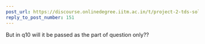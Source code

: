 ```yaml
---
post_url: https://discourse.onlinedegree.iitm.ac.in/t/project-2-tds-solver-discussion-thread/169029/152
reply_to_post_number: 151
---
```

But in q10 will it be passed as the part of question only??